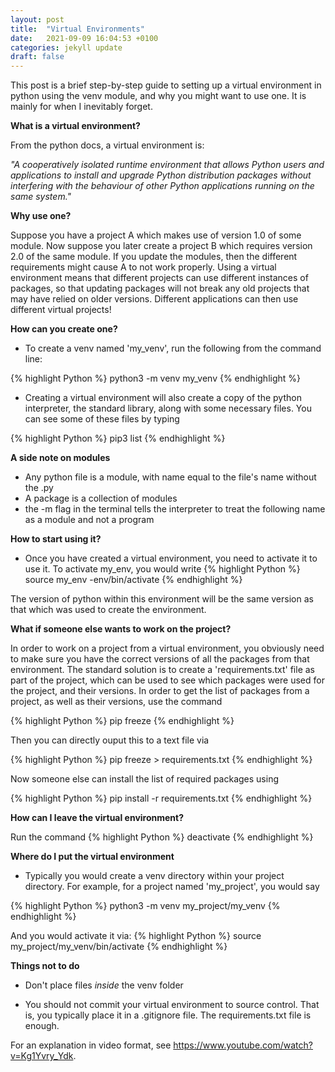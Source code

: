 ```yaml
---
layout: post
title:  "Virtual Environments"
date:   2021-09-09 16:04:53 +0100
categories: jekyll update
draft: false
---
```


This post is a brief step-by-step guide to setting up a virtual environment in python using the venv module, and why you might want to use one. It is mainly for when I inevitably forget.

**What is a virtual environment?**

From the python docs, a virtual environment is:

 *"A cooperatively isolated runtime environment that allows Python users and applications to install and upgrade Python distribution packages without interfering with the behaviour of other Python applications running on the same system."*

**Why use one?**

Suppose you have a project A which makes use of version 1.0 of some module. Now suppose you later create a project B which requires version 2.0 of the same module. If you update the modules, then the different requirements might cause A to not work properly. Using a virtual environment means that different projects can use different instances of packages, so that updating packages will not break any old projects that may have relied on older versions. Different applications can then use different virtual projects!

**How can you create one?**

- To create a venv named 'my_venv', run the following from the command line:

{% highlight Python %}
  python3 -m venv my_venv
{% endhighlight %}

- Creating a virtual environment will also create a copy of the python interpreter, the standard library, along with some necessary files. You can see some of these files by typing 

{% highlight Python %}
  pip3 list
{% endhighlight %}

**A side note on modules**
- Any python file is a module, with name equal to the file's name without the .py
- A package is a collection of modules
- the -m flag in the terminal tells the interpreter to treat the following name as a module and not a program

**How to start using it?**
- Once you have created a virtual environment, you need to activate it to use it. To activate my_env, you would write 
{% highlight Python %}
  source my_env -env/bin/activate
{% endhighlight %}


The version of python within this environment will be the same version as that which was used to create the environment.


**What if someone else wants to work on the project?**

In order to work on a project from a virtual environment, you obviously need to make sure you have the correct versions of all the packages from that environment. The standard solution is to create a 'requirements.txt' file as part of the project, which can be used to see which packages were used for the project, and their versions. In order to get the list of packages from a project, as well as their versions, use the command

{% highlight Python %}
  pip freeze
{% endhighlight %}

Then you can directly ouput this to a text file via

{% highlight Python %}
  pip freeze > requirements.txt
{% endhighlight %}


Now someone else can install the list of required packages using 

{% highlight Python %}
  pip install -r requirements.txt
{% endhighlight %}


**How can I leave the virtual environment?**

Run the command 
{% highlight Python %}
  deactivate
{% endhighlight %}



**Where do I put the virtual environment**

- Typically you would create a venv directory within your project directory. For example, for a project named 'my_project', you would say

{% highlight Python %}
  python3 -m venv my_project/my_venv
{% endhighlight %}


And you would activate it via:
{% highlight Python %}
  source my_project/my_venv/bin/activate
{% endhighlight %}



**Things not to do**

- Don't place files *inside* the venv folder

- You should not commit your virtual environment to source control. That is, you typically place it in a .gitignore file. The requirements.txt file is enough.

For an explanation in video format, see https://www.youtube.com/watch?v=Kg1Yvry_Ydk.